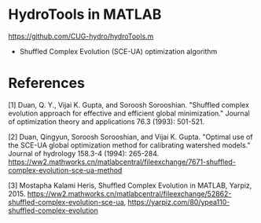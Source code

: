 # HydroTools in MATLAB

<https://github.com/CUG-hydro/hydroTools.m>

- Shuffled Complex Evolution (SCE-UA) optimization algorithm


# References

[1] Duan, Q. Y., Vijai K. Gupta, and Soroosh Sorooshian. "Shuffled complex evolution approach for effective and efficient global minimization." Journal of optimization theory and applications 76.3 (1993): 501-521.

[2] Duan, Qingyun, Soroosh Sorooshian, and Vijai K. Gupta. "Optimal use of the SCE-UA global optimization method for calibrating watershed models." Journal of hydrology 158.3-4 (1994): 265-284. 
<https://ww2.mathworks.cn/matlabcentral/fileexchange/7671-shuffled-complex-evolution-sce-ua-method>

[3] Mostapha Kalami Heris, Shuffled Complex Evolution in MATLAB, Yarpiz, 2015. 
<https://ww2.mathworks.cn/matlabcentral/fileexchange/52862-shuffled-complex-evolution-sce-ua>, 
<https://yarpiz.com/80/ypea110-shuffled-complex-evolution>
